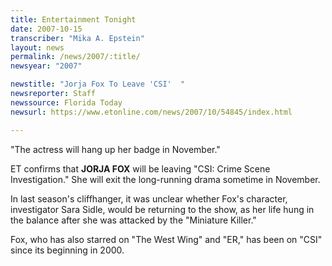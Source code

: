 ```yaml
---
title: Entertainment Tonight
date: 2007-10-15
transcriber: "Mika A. Epstein"
layout: news
permalink: /news/2007/:title/
newsyear: "2007"

newstitle: "Jorja Fox To Leave 'CSI'  "
newsreporter: Staff
newssource: Florida Today
newsurl: https://www.etonline.com/news/2007/10/54845/index.html

---
```

"The actress will hang up her badge in November."

ET confirms that **JORJA FOX** will be leaving "CSI: Crime Scene Investigation." She will exit the long-running drama sometime in November.

In last season's cliffhanger, it was unclear whether Fox's character, investigator Sara Sidle, would be returning to the show, as her life hung in the balance after she was attacked by the "Miniature Killer."

Fox, who has also starred on "The West Wing" and "ER," has been on "CSI" since its beginning in 2000.
